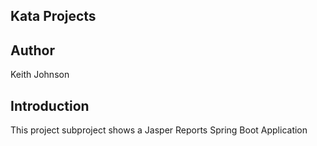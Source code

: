 Kata Projects
-------------

Author
------

Keith Johnson

Introduction
------------

This project subproject shows a Jasper Reports Spring Boot Application

